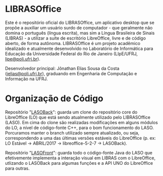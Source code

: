 # LIBRASOffice
Este é o repositório oficial do LIBRASOffice, um aplicativo desktop que se propõe a auxiliar um usuário surdo de computador - que geralmente não domina o português (língua escrita), mas sim a Língua Brasileira de Sinais (LIBRAS) - a utilizar a suíte de escritório LibreOffice, livre e de código aberto, de forma autônoma. LIBRASOffice é um projeto acadêmico idealizado e atualmente desenvolvido no Laboratório de Informática para Educação da Universidade Federal do Rio de Janeiro (LIpE/UFRJ, lipe@poli.ufrj.br).


Desenvolvedor principal: Jônathan Elias Sousa da Costa (jelias@poli.ufrj.br), graduando em Engenharia de Computação e Informação na UFRJ.
# Organização de Código
Repositório "[LASOBack](https://github.com/jeliascosta/LASOBack)": guarda um clone do repositório core do LibreOffice (LO) que está sendo atualmente utilizado pelo LIBRASOffice (LASO). Em cima do clone são realizadas modificações em alguns módulos do LO, a nível de código-fonte C++, para o bom funcionamento do LASO. Porcuramos manter o branch utilizado sempre atualizado, ou seja, correspondendo a uma das últimas versões estáveis do LibreOffice (p. ex: LO Estável -> ABRIL/2017 -> libreoffice-5-2-7 -> LASOBack).

Repositório "[LASOFront](https://github.com/jeliascosta/LASOFront)": guarda todo o código-fonte Java do LASO que efetivemente implementa a interação visual em LIBRAS com o LibreOffice, utlizando o LASOBack para algumas funções e a API UNO do LibreOffice para outras.

